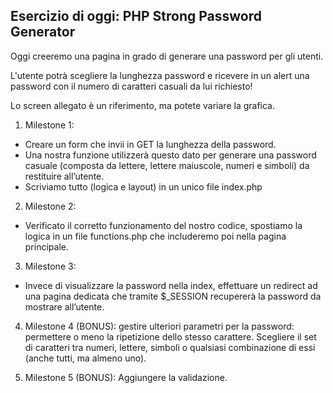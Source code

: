 ## Esercizio di oggi: PHP Strong Password Generator

Oggi creeremo una pagina in grado di generare una password per gli utenti.

L'utente potrà scegliere la lunghezza password e ricevere in un alert una password con il numero di caratteri casuali da lui richiesto!

Lo screen allegato è un riferimento, ma potete variare la grafica.

1. Milestone 1: 
- Creare un form che invii in GET la lunghezza della password.
- Una nostra funzione utilizzerà questo dato per generare una password casuale (composta da lettere, lettere maiuscole, numeri e simboli) da restituire all’utente.
- Scriviamo tutto (logica e layout) in un unico file index.php

2. Milestone 2: 
- Verificato il corretto funzionamento del nostro codice, spostiamo la logica in un file functions.php che includeremo poi nella pagina principale.

3. Milestone 3: 
- Invece di visualizzare la password nella index, effettuare un redirect ad una pagina dedicata che tramite $_SESSION recupererà la password da mostrare all’utente.

4. Milestone 4 (BONUS): gestire ulteriori parametri per la password: permettere o meno la ripetizione dello stesso carattere. Scegliere il set di caratteri tra numeri, lettere, simboli o qualsiasi combinazione di essi (anche tutti, ma almeno uno).

5. Milestone 5 (BONUS): Aggiungere la validazione.
